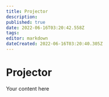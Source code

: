 ```yaml
---
title: Projector
description: 
published: true
date: 2022-06-16T03:20:42.558Z
tags: 
editor: markdown
dateCreated: 2022-06-16T03:20:40.305Z
---
```


# Projector
Your content here